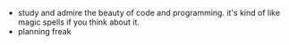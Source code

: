 - study and admire the beauty of code and programming. it's kind of like magic spells if you think about it.
- planning freak


<!---
arc-1409/arc-1409 is a ✨ special ✨ repository because its `README.md` (this file) appears on your GitHub profile.
You can click the Preview link to take a look at your changes.
--->
